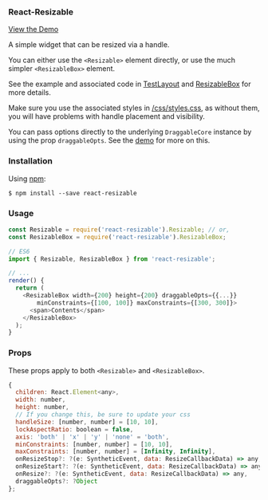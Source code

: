 ### React-Resizable

[View the Demo](https://strml.github.io/react-resizable/examples/1.html)

A simple widget that can be resized via a handle.

You can either use the `<Resizable>` element directly, or use the much simpler `<ResizableBox>` element.

See the example and associated code in [TestLayout](/test/TestLayout.js) and
[ResizableBox](/lib/ResizableBox.js) for more details.

Make sure you use the associated styles in [/css/styles.css](/css/styles.css), as without them, you will have
problems with handle placement and visibility.

You can pass options directly to the underlying `DraggableCore` instance by using the prop `draggableOpts`.
See the [demo](/test/TestLayout.jsx) for more on this.

### Installation

Using [npm](https://www.npmjs.com/):

    $ npm install --save react-resizable

### Usage

```js
const Resizable = require('react-resizable').Resizable; // or,
const ResizableBox = require('react-resizable').ResizableBox;

// ES6
import { Resizable, ResizableBox } from 'react-resizable';

// ...
render() {
  return (
    <ResizableBox width={200} height={200} draggableOpts={{...}}
        minConstraints={[100, 100]} maxConstraints={[300, 300]}>
      <span>Contents</span>
    </ResizableBox>
  );
}
```

### Props

These props apply to both `<Resizable>` and `<ResizableBox>`.

```js
{
  children: React.Element<any>,
  width: number,
  height: number,
  // If you change this, be sure to update your css
  handleSize: [number, number] = [10, 10],
  lockAspectRatio: boolean = false,
  axis: 'both' | 'x' | 'y' | 'none' = 'both',
  minConstraints: [number, number] = [10, 10],
  maxConstraints: [number, number] = [Infinity, Infinity],
  onResizeStop?: ?(e: SyntheticEvent, data: ResizeCallbackData) => any,
  onResizeStart?: ?(e: SyntheticEvent, data: ResizeCallbackData) => any,
  onResize?: ?(e: SyntheticEvent, data: ResizeCallbackData) => any,
  draggableOpts?: ?Object
};
```
